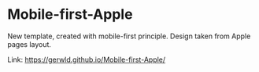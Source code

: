 # Mobile-first-Apple
New template, created with mobile-first principle. Design taken from Apple pages layout.

Link: https://gerwld.github.io/Mobile-first-Apple/
